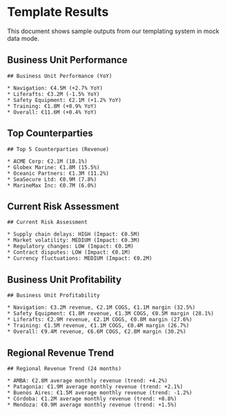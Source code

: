 # Template Results

This document shows sample outputs from our templating system in mock data mode.

## Business Unit Performance

```
## Business Unit Performance (YoY)

* Navigation: €4.5M (+2.7% YoY)
* Liferafts: €3.2M (-1.5% YoY)
* Safety Equipment: €2.1M (+1.2% YoY)
* Training: €1.8M (+0.9% YoY)
* Overall: €11.6M (+0.4% YoY)
```

## Top Counterparties

```
## Top 5 Counterparties (Revenue)

* ACME Corp: €2.1M (18.1%)
* Globex Marine: €1.8M (15.5%)
* Oceanic Partners: €1.3M (11.2%)
* SeaSecure Ltd: €0.9M (7.8%)
* MarineMax Inc: €0.7M (6.0%)
```

## Current Risk Assessment

```
## Current Risk Assessment

* Supply chain delays: HIGH (Impact: €0.5M)
* Market volatility: MEDIUM (Impact: €0.3M)
* Regulatory changes: LOW (Impact: €0.1M)
* Contract disputes: LOW (Impact: €0.1M)
* Currency fluctuations: MEDIUM (Impact: €0.2M)
```

## Business Unit Profitability

```
## Business Unit Profitability

* Navigation: €3.2M revenue, €2.1M COGS, €1.1M margin (32.5%)
* Safety Equipment: €1.8M revenue, €1.3M COGS, €0.5M margin (28.1%)
* Liferafts: €2.9M revenue, €2.1M COGS, €0.8M margin (27.6%)
* Training: €1.5M revenue, €1.1M COGS, €0.4M margin (26.7%)
* Overall: €9.4M revenue, €6.6M COGS, €2.8M margin (30.2%)
```

## Regional Revenue Trend

```
## Regional Revenue Trend (24 months)

* AMBA: €2.8M average monthly revenue (trend: +4.2%)
* Patagonia: €1.9M average monthly revenue (trend: +2.1%)
* Buenos Aires: €1.5M average monthly revenue (trend: -1.2%)
* Córdoba: €1.2M average monthly revenue (trend: +0.8%)
* Mendoza: €0.9M average monthly revenue (trend: +1.5%)
```
